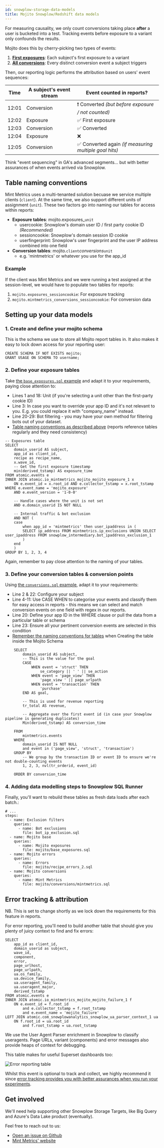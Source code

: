 ```yaml
---
id: snowplow-storage-data-models
title: Mojito Snowplow/Redshift data models
---
```


For measuring causality, we only count conversions taking place **after** a user is bucketed into a test. Tracking events before exposure to a variant only confounds the results.

Mojito does this by cherry-picking two types of events:

1. **[First exposures](https://github.com/mint-metrics/mojito-snowplow-storage/blob/master/redshift-datamodels/base_exposures.sql)**: Each subject's first exposure to a variant
2. **[All conversions](https://github.com/mint-metrics/mojito-snowplow-storage/blob/master/redshift-datamodels/conversions.sql)**: Every distinct conversion event a subject triggers

Then, our reporting logic performs the attribution based on users' event sequences:

| Time  | A subject's event stream | Event counted in reports?                             |
|-------|--------------------------|-------------------------------------------------------|
| 12:01 | Conversion               | ❗ Converted *(but before exposure / not counted)*     |
| 12:02 | Exposure                 | ✅ First exposure                                      |
| 12:03 | Conversion               | ✅ Converted                                           |
| 12:04 | Exposure                 | ❌                                                     |
| 12:05 | Conversion               | ✅ Converted again *(if measuring multiple goal hits)* |

Think "event sequencing" in GA's advanced segments... but with better assurances of when events arrived via Snowplow.

## Table naming conventions

Mint Metrics uses a multi-tenanted solution becuase we service multiple clients (`client`). At the same time, we also support different units of assignment (`unit`). These two factors go into naming our tables for access within reports:

 - **Exposure tables**: mojito.exposures_`unit`
    - usercookie: Snowplow's domain user ID / first party cookie ID *(Recommended)*
    - sessioncookie: Snowplow's domain session ID cookie
    - userfingerprint: Snowplow's user fingerprint and the user IP address combined into one field
 - **Conversion tables**: mojito.`client`_conversions_`unit`
    - e.g. 'mintmetrics' or whatever you use for the app_id

### Example

If the client was Mint Metrics and we were running a test assigned at the session-level, we would have to populate two tables for reports:

1. `mojito.exposures_sessioncookie`: For exposure tracking
2. `mojito.mintmetrics_conversions_sessioncookie`: For conversion data

## Setting up your data models

### 1. Create and define your mojito schema

This is the schema we use to store all Mojito report tables in. It also makes it easy to lock down access for your reporting user:

```sql{}
CREATE SCHEMA IF NOT EXISTS mojito;
GRANT USAGE ON SCHEMA TO username;
```

### 2. Define your exposure tables

Take [the `base_exposures.sql` example](https://github.com/mint-metrics/mojito-snowplow-storage/blob/master/redshift-datamodels/base_exposures.sql) and adapt it to your requirements, paying close attention to:

 - Lines 1 and 18: Unit (if you're selecting a unit other than the first-party cookie ID)
 - Line 3: In case you want to override your app ID and it's not relevant to you. E.g. you could replace it with "company_name" instead.
 - Line 20-29: Bot filtering - you may have your own method for filtering bots out of your dataset.
 - [Table naming conventions as described above](#table-naming-conventions) (reports reference tables regularly and they need consistency)

```sql{3,4,18,20-29}
-- Exposures table
SELECT
	domain_userid AS subject,
	app_id as client_id,
	recipe as recipe_name,
	x.wave_id,
	-- Get the first exposure timestamp
	min(derived_tstamp) AS exposure_time
FROM atomic.events e
INNER JOIN atomic.io_mintmetrics_mojito_mojito_exposure_1 x
	ON e.event_id = x.root_id AND e.collector_tstamp = x.root_tstamp
WHERE e.event_name = 'mojito_exposure'
	AND e.event_version = '1-0-0'

	-- Handle cases where the unit is not set
	AND e.domain_userid IS NOT NULL

	-- Internal traffic & bot exclusion
	AND NOT (
	case 
		when app_id = 'mintmetrics' then user_ipaddress in (
		SELECT ip_address FROM mintmetrics.ip_exclusions UNION SELECT user_ipaddress FROM snowplow_intermediary.bot_ipaddress_exclusion_1
		)
	end
	)
GROUP BY 1, 2, 3, 4
```

Again, remember to pay close attention to the naming of your tables.


### 3. Define your conversion tables & conversion points

Using [the `conversions.sql` example](https://github.com/mint-metrics/mojito-snowplow-storage/blob/master/redshift-datamodels/conversions.sql), adapt it to your requirements:

 - Line 2 & 22: Configure your subject
 - Line 4-11: Use CASE WHEN to categorise your events and classify them for easy access in reports - this means we can select and match conversion events on one field with regex in our reports.
 - Line 20: Define your app ID in the WHERE clause or pull the data from a particular table or schema
 - Line 23: Ensure all your pertinent conversion events are selected in this condition
 - [Remember the naming conventions for tables](#table-naming-conventions) when Creating the table inside the Mojito Schema

```sql{2, 4-11, 20, 22, 23}
    SELECT
        domain_userid AS subject,
        -- This is the value for the goal
        CASE 
            WHEN event = 'struct' THEN
                se_category || ' ' || se_action
            WHEN event = 'page_view' THEN
                'page_view ' || page_urlpath
            WHEN event = 'transaction' THEN
                'purchase'
        END AS goal,

        -- This is used for revenue reporting
        tr_total AS revenue,
        
        -- Aggregate over the first event id (in case your Snowplow pipeline is generating duplicates)
        Min(derived_tstamp) AS conversion_time

    FROM
        mintmetrics.events
    WHERE
        domain_userid IS NOT NULL
        and event in ('page_view', 'struct', 'transaction')
    GROUP BY
        -- We group by the transaction ID or event ID to ensure we're not double-counting events
        1, 2, 3, nvl(tr_orderid, event_id)

    ORDER BY conversion_time
```


### 4. Adding data modelling steps to Snowplow SQL Runner

Finally, you'll want to rebuild these tables as fresh data loads after each batch.:

```{yaml}
# ...
steps:
  - name: Exclusion filters
    queries:
      - name: Bot exclusions
        file: bot_ip_exclusion.sql
  - name: Mojito base
    queries:
      - name: Mojito exposures
        file: mojito/base_exposures.sql
  - name: Mojito errors
    queries:
      - name: Errors
        file: mojito/recipe_errors_2.sql
  - name: Mojito conversions
    queries:
      - name: Mint Metrics
        file: mojito/conversions/mintmetrics.sql

```


## Error tracking & attribution

NB. This is set to change shortly as we lock down the requirements for this feature in reports.

For error reporting, you'll need to build another table that should give you plenty of juicy context to find and fix errors:

```sql{}
SELECT
    app_id as client_id,
    domain_userid as subject,
    wave_id,
    component,
    error,
    page_urlhost,
    page_urlpath,
    ua.os_family,
    ua.device_family,
    ua.useragent_family,
    ua.useragent_major,
    derived_tstamp
FROM atomic.events e
INNER JOIN atomic.io_mintmetrics_mojito_mojito_failure_1 f
    ON e.event_id = f.root_id
        and e.collector_tstamp = f.root_tstamp
        and e.event_name = 'mojito_failure'
LEFT JOIN atomic.com_snowplowanalytics_snowplow_ua_parser_context_1 ua
    ON f.root_id = ua.root_id 
        and f.root_tstamp = ua.root_tstamp
```

We use the User Agent Parser enrichment in Snowplow to classify useragents. Page URLs, variant (components) and error messages also provide heaps of context for debugging.

This table makes for useful Superset dashboards too:

![Error reporting table](/img/snowplow-storage/errors-superset.png)

Whilst this event is optional to track and collect, we highly recommend it since [error tracking provides you with better assurances when you run your experiments](https://mintmetrics.io/experiments/why-you-need-error-tracking-handling-in-your-split-tests/).


## Get involved

We'll need help supporting other Snowplow Storage Targets, like Big Query and Azure's Data Lake product (eventually).

Feel free to reach out to us:

* [Open an issue on Github](https://github.com/mint-metrics/mojito-snowplow-storage/issues/new)
* [Mint Metrics' website](https://mintmetrics.io/)
